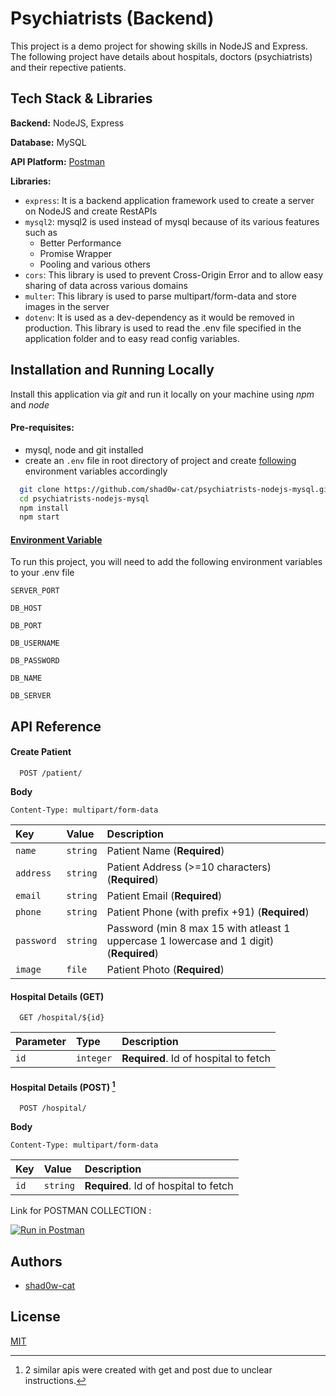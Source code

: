 
# Psychiatrists (Backend)

This project is a demo project for showing skills in NodeJS and Express. 
The following project have details about hospitals, doctors (psychiatrists) and their repective patients.



## Tech Stack & Libraries

**Backend:** NodeJS, Express

**Database:** MySQL

**API Platform:** [Postman](https://www.postman.com/satellite-geoscientist-62925635/workspace/psychiatrists/collection/23310420-cda1305c-f54a-4c0a-b3a4-d2a7cb5bf799?action=share&creator=23310420)

**Libraries:**

* `express`: It is a backend application framework used to create a server on NodeJS and create RestAPIs
* `mysql2`: mysql2 is used instead of mysql because of its various features such as 
    - Better Performance
    - Promise Wrapper
    - Pooling
    and various others
* `cors`: This library is used to prevent Cross-Origin Error and to allow easy sharing of data across various domains
* `multer`: This library is used to parse multipart/form-data and store images in the server
* `dotenv`: It is used as a dev-dependency as it would be removed in production. This library is used to read the .env file specified in the application folder and to easy read config variables.
## Installation and Running Locally

Install this application via *git* and run it locally on your machine using *npm* and *node*

#### Pre-requisites: 
* mysql, node and git installed
* create an `.env` file in root directory of project and create [following](#env) environment variables accordingly


```bash
  git clone https://github.com/shad0w-cat/psychiatrists-nodejs-mysql.git
  cd psychiatrists-nodejs-mysql
  npm install
  npm start
```
#### [Environment Variable](#env)

To run this project, you will need to add the following environment variables to your .env file

`SERVER_PORT`

`DB_HOST`

`DB_PORT`

`DB_USERNAME`

`DB_PASSWORD`

`DB_NAME`

`DB_SERVER`
## API Reference

#### Create Patient

```http
  POST /patient/
```

**Body**

`Content-Type: multipart/form-data`

| Key | Value     | Description                |
| :-------- | :------- | :------------------------- |
| `name` | `string` | Patient Name (**Required**) |
| `address` | `string` | Patient Address (>=10 characters) (**Required**) |
| `email` | `string` | Patient Email (**Required**) |
| `phone` | `string` | Patient Phone (with prefix +91) (**Required**) |
| `password` | `string` | Password (min 8 max 15 with atleast 1 uppercase 1 lowercase and 1 digit) (**Required**) |
| `image` | `file` | Patient Photo (**Required**) |

#### Hospital Details (GET)

```http
  GET /hospital/${id}
```

| Parameter | Type     | Description                       |
| :-------- | :------- | :-------------------------------- |
| `id`      | `integer` | **Required**. Id of hospital to fetch |


#### Hospital Details (POST) [^1]

```http
  POST /hospital/
```

**Body**

`Content-Type: multipart/form-data`

| Key | Value     | Description                       |
| :-------- | :------- | :-------------------------------- |
| `id`      | `string` | **Required**. Id of hospital to fetch |


Link for POSTMAN COLLECTION :

[![Run in Postman](https://run.pstmn.io/button.svg)](https://app.getpostman.com/run-collection/23310420-cda1305c-f54a-4c0a-b3a4-d2a7cb5bf799?action=collection%2Ffork&collection-url=entityId%3D23310420-cda1305c-f54a-4c0a-b3a4-d2a7cb5bf799%26entityType%3Dcollection%26workspaceId%3D157b71d7-eca4-4c41-b61a-185f06f6e893)

[^1]: 2 similar apis were created with get and post due to unclear instructions.
## Authors

- [shad0w-cat](https://github.com/shad0w-cat)


## License

[MIT](https://choosealicense.com/licenses/mit/)


